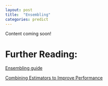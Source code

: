 ```yaml
---
layout: post
title:  "Ensembling"
categories: predict 
---
```


Content coming soon!


# Further Reading:

[Ensembling guide](http://mlwave.com/kaggle-ensembling-guide/)

[Combining Estimators to Improve Performance](http://www.saedsayad.com/docs/kdd99_elder_ridgeway.pdf)

